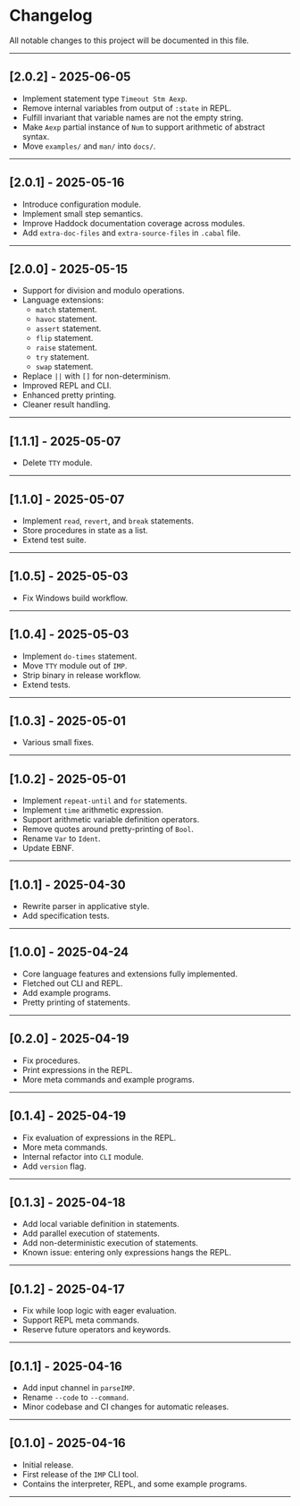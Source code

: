 # Changelog

All notable changes to this project will be documented in this file.

---

## [2.0.2] - 2025-06-05

- Implement statement type `Timeout Stm Aexp`.
- Remove internal variables from output of `:state` in REPL.
- Fulfill invariant that variable names are not the empty string.
- Make `Aexp` partial instance of `Num` to support arithmetic of abstract syntax.
- Move `examples/` and `man/` into `docs/`.

---

## [2.0.1] - 2025-05-16

- Introduce configuration module.
- Implement small step semantics.
- Improve Haddock documentation coverage across modules.
- Add `extra-doc-files` and `extra-source-files` in `.cabal` file.

---

## [2.0.0] - 2025-05-15

- Support for division and modulo operations.
- Language extensions:
  - `match` statement.
  - `havoc` statement.
  - `assert` statement.
  - `flip` statement.
  - `raise` statement.
  - `try` statement.
  - `swap` statement.
- Replace `||` with `[]` for non-determinism.
- Improved REPL and CLI.
- Enhanced pretty printing.
- Cleaner result handling.

---

## [1.1.1] - 2025-05-07

- Delete `TTY` module.

---

## [1.1.0] - 2025-05-07

- Implement `read`, `revert`, and `break` statements.
- Store procedures in state as a list.
- Extend test suite.

---

## [1.0.5] - 2025-05-03

- Fix Windows build workflow.

---

## [1.0.4] - 2025-05-03

- Implement `do-times` statement.
- Move `TTY` module out of `IMP`.
- Strip binary in release workflow.
- Extend tests.

---

## [1.0.3] - 2025-05-01

- Various small fixes.

---

## [1.0.2] - 2025-05-01

- Implement `repeat-until` and `for` statements.
- Implement `time` arithmetic expression.
- Support arithmetic variable definition operators.
- Remove quotes around pretty-printing of `Bool`.
- Rename `Var` to `Ident`.
- Update EBNF.

---

## [1.0.1] - 2025-04-30

- Rewrite parser in applicative style.
- Add specification tests.

---

## [1.0.0] - 2025-04-24

- Core language features and extensions fully implemented.
- Fletched out CLI and REPL.
- Add example programs.
- Pretty printing of statements.

---

## [0.2.0] - 2025-04-19

- Fix procedures.
- Print expressions in the REPL.
- More meta commands and example programs.

---

## [0.1.4] - 2025-04-19

- Fix evaluation of expressions in the REPL.
- More meta commands.
- Internal refactor into `CLI` module.
- Add `version` flag.

---

## [0.1.3] - 2025-04-18

- Add local variable definition in statements.
- Add parallel execution of statements.
- Add non-deterministic execution of statements.
- Known issue: entering only expressions hangs the REPL.

---

## [0.1.2] - 2025-04-17

- Fix while loop logic with eager evaluation.
- Support REPL meta commands.
- Reserve future operators and keywords.

---

## [0.1.1] - 2025-04-16

- Add input channel in `parseIMP`.
- Rename `--code` to `--command`.
- Minor codebase and CI changes for automatic releases.

---

## [0.1.0] - 2025-04-16

- Initial release.
- First release of the `IMP` CLI tool.
- Contains the interpreter, REPL, and some example programs.

---
